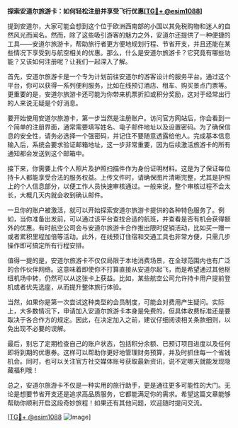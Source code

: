 **探索安道尔旅游卡：如何轻松注册并享受飞行优惠[[TG💪+ @esim1088](https://t.me/s/esim1088)]**

提到安道尔，大家可能会想到这个位于欧洲西南部的小国以其免税购物和迷人的自然风光而闻名。然而，除了这些吸引游客的魅力之外，安道尔还提供了一种便捷的工具——安道尔旅游卡，帮助旅行者更方便地规划行程、节省开支，并且还能在某些情况下享受到与航空相关的优惠。那么，什么是安道尔旅游卡？它究竟有哪些功能？又该如何注册呢？让我们一起深入了解。

首先，安道尔旅游卡是一个专为计划前往安道尔的游客设计的服务平台。通过这个平台，你可以获得一系列便利服务，比如在线预订酒店、租车、购买景点门票等。更重要的是，安道尔旅游卡还可能为你带来机票折扣或积分奖励，这对于经常出行的人来说无疑是个好消息。

要开始使用安道尔旅游卡，第一步当然是注册账户。访问官方网站后，你会看到一个简单的注册界面，通常需要填写姓名、电子邮件地址以及设置密码。为了确保信息的安全性，请务必选择一个强密码，并记住不要随意透露给他人。完成基本信息输入后，系统会要求验证邮箱地址，这一步非常重要，因为后续激活旅游卡的所有通知都会发送到这个邮箱中。

接下来，你需要上传个人照片及护照扫描件作为身份证明材料。这是为了保证每位持卡人都能享受合法的服务权益。上传文件时，请确保图片清晰完整，尤其是护照上的个人信息部分，以便工作人员快速审核通过。一般来说，整个审核过程不会太长，大概几天内就会收到确认邮件。

一旦你的账户被激活，就可以开始探索安道尔旅游卡提供的各种特色服务了。例如，当你准备出发前，可以通过该平台查找合适的航班，并查看是否有机会获得额外的优惠。有时航空公司会与安道尔旅游卡合作推出限时促销活动，比如买一赠一或者累积里程加倍等活动。此外，在线预订住宿和交通工具也非常方便，只需几步操作即可搞定所有行程安排。

值得一提的是，安道尔旅游卡不仅仅局限于本地消费场景，在全球范围内也有广泛的合作伙伴网络。这意味着即使你不打算直接从安道尔起飞，而是希望通过其他枢纽机场中转，仍然可以从这张卡上获益。比如，某些航空公司允许持卡用户提前登机或者优先选座，从而提升整体旅行体验。

当然，如果你是第一次尝试这种类型的会员制度，可能会对费用产生疑问。实际上，大多数情况下，申请加入安道尔旅游卡本身是免费的，但具体收费标准还是要取决于各合作方的规定。因此，在决定加入之前，建议仔细阅读相关条款细则，以免出现不必要的误解。

最后，别忘了定期检查自己的账户状态，包括积分余额、已预订项目进度以及任何即将到期的优惠券。这样可以帮助你更好地管理财务预算，并及时抓住每一个省钱机会。同时，也可以关注官方社交媒体账号获取最新资讯，说不定哪天就能发现隐藏福利哦！

总之，安道尔旅游卡不仅是一种实用的旅行助手，更是通往更多可能性的大门。无论是想要节省开支还是追求高品质服务，它都能满足你的需求。希望这篇文章能够帮助你顺利开启这段奇妙旅程！如果还有其他问题，欢迎随时提问交流。

[[TG💪+ @esim1088](https://t.me/s/esim1088) ![Image](https://i.postimg.cc/4NQfJmqS/Snipaste-2025-05-13-00-14-12.png)]